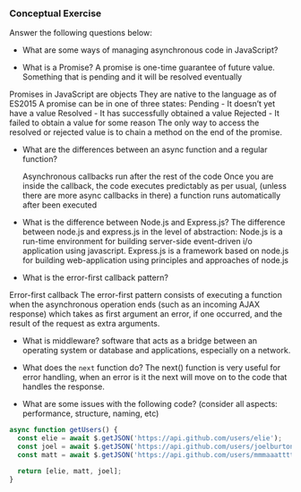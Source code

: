 ### Conceptual Exercise

Answer the following questions below:

- What are some ways of managing asynchronous code in JavaScript?


- What is a Promise?
  A promise is one-time guarantee of future value.
  Something that is pending and it will be resolved eventually 

Promises in JavaScript are objects
They are native to the language as of ES2015
A promise can be in one of three states:
Pending - It doesn’t yet have a value
Resolved - It has successfully obtained a value
Rejected - It failed to obtain a value for some reason
The only way to access the resolved or rejected value is to chain a method on the end of the promise.


- What are the differences between an async function and a regular function?

    Asynchronous callbacks run after the rest of the code
     Once you are inside the callback, the code executes predictably as per usual, (unless there are more async callbacks in there)
    a function runs automatically after been executed

   

- What is the difference between Node.js and Express.js?
  The difference between node.js and express.js in the level of abstraction: Node.js is a run-time environment for building server-side event-driven i/o application using javascript. Express.js is a framework based on node.js for building web-application using principles and approaches of node.js


- What is the error-first callback pattern?

Error-first callback The error-first pattern consists of executing a function when the asynchronous operation ends (such as an incoming AJAX response) which takes as first argument an error, if one occurred, and the result of the request as extra arguments.

- What is middleware?
  software that acts as a bridge between an operating system or database and applications, especially on a network.

- What does the `next` function do?
The next() function is very useful for error handling, when an error is it the next will move on to the code that handles the response.

- What are some issues with the following code? (consider all aspects: performance, structure, naming, etc)

```js
async function getUsers() {
  const elie = await $.getJSON('https://api.github.com/users/elie');
  const joel = await $.getJSON('https://api.github.com/users/joelburton');
  const matt = await $.getJSON('https://api.github.com/users/mmmaaatttttt');

  return [elie, matt, joel];
}
```
